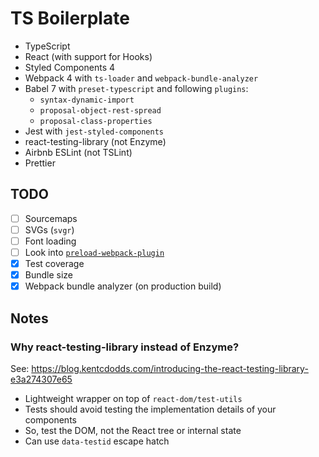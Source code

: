 # TS Boilerplate

- TypeScript
- React (with support for Hooks)
- Styled Components 4
- Webpack 4 with `ts-loader` and `webpack-bundle-analyzer`
- Babel 7 with `preset-typescript` and following `plugins`:
  - `syntax-dynamic-import`
  - `proposal-object-rest-spread`
  - `proposal-class-properties`
- Jest with `jest-styled-components`
- react-testing-library (not Enzyme)
- Airbnb ESLint (not TSLint)
- Prettier

## TODO

- [ ] Sourcemaps
- [ ] SVGs (`svgr`)
- [ ] Font loading
- [ ] Look into [`preload-webpack-plugin`](https://github.com/GoogleChromeLabs/preload-webpack-plugin)
- [x] Test coverage
- [x] Bundle size
- [x] Webpack bundle analyzer (on production build)

## Notes

### Why react-testing-library instead of Enzyme?

See: https://blog.kentcdodds.com/introducing-the-react-testing-library-e3a274307e65

- Lightweight wrapper on top of `react-dom/test-utils`
- Tests should avoid testing the implementation details of your components
- So, test the DOM, not the React tree or internal state
- Can use `data-testid` escape hatch
